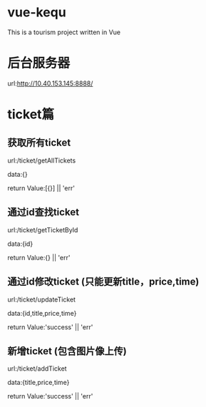 # vue-kequ
This is a tourism project written in Vue

# 后台服务器
url:http://10.40.153.145:8888/


# ticket篇

## 获取所有ticket
url:/ticket/getAllTickets

data:{}

return Value:[{}]   || 'err'


## 通过id查找ticket
url:/ticket/getTicketById

data:{id}

return Value:{}   || 'err'


## 通过id修改ticket (只能更新title，price,time)
url:/ticket/updateTicket

data:{id,title,price,time}

return Value:'success'   || 'err'

## 新增ticket (包含图片像上传)
url:/ticket/addTicket

data:{title,price,time}

return Value:'success'   || 'err'
